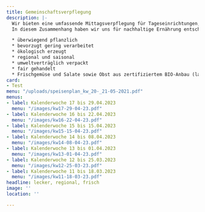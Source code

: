 ```yaml
---
title: Gemeinschaftsverpflegung
description: |-
  Wir bieten eine umfassende Mittagsverpflegung für Tageseinrichtungen, Kindergärten, Schulen und Firmen, sowie Seniorenverpflegung an. Hohe Qualitätsstandards sind Voraussetzung für eine optimale Lebensmittelauswahl sowie Speisenplanung und -herstellung. Dabei richten wir uns streng nach den Richtlinien des DGE (Deutschlands Initiative für gesunde Ernährung und mehr Bewegung), um eine gesunde und ausgewogene Ernährung gewährleisten zu können.
  In diesem Zusammenhang haben wir uns für nachhaltige Ernährung entschieden, die u.a. folgende Aspekte beinhaltet:

  * überwiegend pflanzlich
  * bevorzugt gering verarbeitet
  * ökologisch erzeugt
  * regional und saisonal
  * umweltverträglich verpackt
  * fair gehandelt
  * Frischgemüse und Salate sowie Obst aus zertifiziertem BIO-Anbau (laut aktuellem Speisenplan)
card:
- Test
menu: "/uploads/speisenplan_kw_20-_21-05-2021.pdf"
menus:
- label: Kalenderwoche 17 bis 29.04.2023
  menu: "/images/kw17-29-04-23.pdf"
- label: Kalenderwoche 16 bis 22.04.2023
  menu: "/images/kw16-22-04-23.pdf"
- label: Kalenderwoche 15 bis 15.04.2023
  menu: "/images/kw15-15-04-23.pdf"
- label: Kalenderwoche 14 bis 08.04.2023
  menu: "/images/kw14-08-04-23.pdf"
- label: Kalenderwoche 13 bis 01.04.2023
  menu: "/images/kw13-01-04-23.pdf"
- label: Kalenderwoche 12 bis 25.03.2023
  menu: "/images/kw12-25-03-23.pdf"
- label: Kalenderwoche 11 bis 18.03.2023
  menu: "/images/kw11-18-03-23.pdf"
headline: lecker, regional, frisch
image: ''
location: ''

---
```

